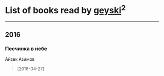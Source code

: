 # List of books read by [geyski](https://vk.com/geyski)<sup>2</sup>
---

## 2016

### Песчинка в небе
Айзек Азимов
> [2016-04-27] 





